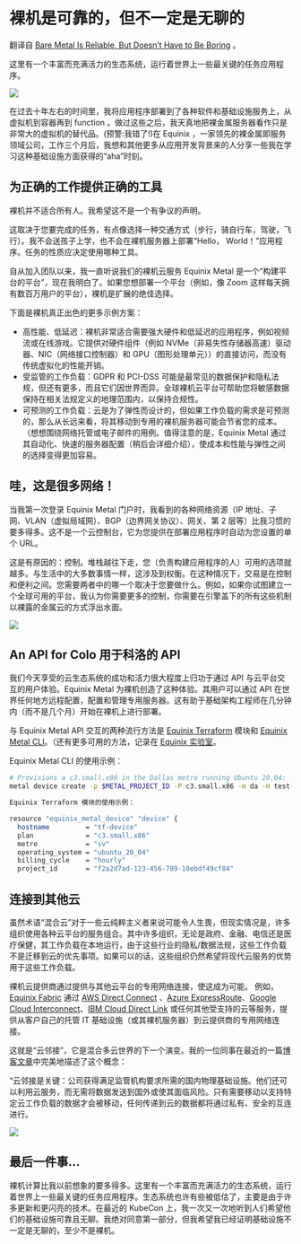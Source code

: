 # 裸机是可靠的，但不一定是无聊的

翻译自 [Bare Metal Is Reliable, But Doesn’t Have to Be Boring](https://thenewstack.io/bare-metal-is-reliable-but-doesnt-have-to-be-boring/) 。

这里有一个丰富而充满活力的生态系统，运行着世界上一些最关键的任务应用程序。

![](https://cdn.thenewstack.io/media/2023/05/5b06a8f1-shutterstock_5-1024x683.jpg)

在过去十年左右的时间里，我将应用程序部署到了各种软件和基础设施服务上，从虚拟机到容器再到 function 。做过这些之后，我天真地把裸金属服务器看作只是非常大的虚拟机的替代品。(预警:我错了!)在 Equinix ，一家领先的裸金属即服务领域公司，工作三个月后，我想和其他更多从应用开发背景来的人分享一些我在学习这种基础设施方面获得的“aha”时刻。

## 为正确的工作提供正确的工具

裸机并不适合所有人。我希望这不是一个有争议的声明。

这取决于您要完成的任务，有点像选择一种交通方式（步行，骑自行车，驾驶，飞行）。我不会送孩子上学，也不会在裸机服务器上部署“Hello， World！”应用程序。任务的性质应决定使用哪种工具。

自从加入团队以来，我一直听说我们的裸机云服务 Equinix Metal 是一个“构建平台的平台”，现在我明白了。如果您想部署一个平台（例如，像 Zoom 这样每天拥有数百万用户的平台），裸机是扩展的绝佳选择。

下面是裸机真正出色的更多示例方案：

* 高性能、低延迟：裸机非常适合需要强大硬件和低延迟的应用程序，例如视频流或在线游戏。它提供对硬件组件（例如 NVMe（非易失性存储器高速）驱动器、NIC（网络接口控制器）和 GPU（图形处理单元））的直接访问，而没有传统虚拟化的性能开销。
* 受监管的工作负载：GDPR 和 PCI-DSS 可能是最常见的数据保护和隐私法规，但还有更多，而且它们因世界而异。全球裸机云平台可帮助您将敏感数据保持在相关法规定义的地理范围内，以保持合规性。
* 可预测的工作负载：云是为了弹性而设计的，但如果工作负载的需求是可预测的，那么从长远来看，将其移动到专用的裸机服务器可能会节省您的成本。（想想围绕网络托管或电子邮件的用例。值得注意的是，Equinix Metal 通过其自动化、快速的服务器配置（稍后会详细介绍），使成本和性能与弹性之间的选择变得更加容易。

## 哇，这是很多网络！

当我第一次登录 Equinix Metal 门户时，我看到的各种网络资源（IP 地址、子网、VLAN（虚拟局域网）、BGP（边界网关协议）、网关、第 2 层等）比我习惯的要多得多。这不是一个云控制台，它为您提供在部署应用程序时自动为您设置的单个 URL。

这是有原因的：控制。堆栈越往下走，您（负责构建应用程序的人）可用的选项就越多。与生活中的大多数事情一样，这涉及到权衡。在这种情况下，交易是在控制和便利之间。您需要两者中的哪一个取决于您要做什么。例如，如果你试图建立一个全球可用的平台，我认为你需要更多的控制，你需要在引擎盖下的所有这些机制以裸露的金属云的方式浮出水面。

![](https://cdn.thenewstack.io/media/2023/05/9a567657-image2.png)

## An API for Colo 用于科洛的 API

我们今天享受的云生态系统的成功和活力很大程度上归功于通过 API 与云平台交互的用户体验。Equinix Metal 为裸机创造了这种体验。其用户可以通过 API 在世界任何地方远程配置，配置和管理专用服务器。这有助于基础架构工程师在几分钟内（而不是几个月）开始在裸机上进行部署。

与 Equinix Metal API 交互的两种流行方法是 [Equinix Terraform](https://registry.terraform.io/providers/equinix/equinix/latest/docs) 模块和 [Equinix Metal CLI](https://deploy.equinix.com/developers/docs/metal/libraries/cli/)。（还有更多可用的方法，记录在 [Equinix 实验室](http://deploy.equinix.com/labs)。

Equinix Metal CLI 的使用示例：

```bash
# Provisions a c3.small.x86 in the Dallas metro running Ubuntu 20.04:
metal device create -p $METAL_PROJECT_ID -P c3.small.x86 -m da -H test-staging-2 -O ubuntu_20_04
```
```bash
Equinix Terraform 模块的使用示例：

resource "equinix_metal_device" "device" {
  hostname         = "tf-device"
  plan             = "c3.small.x86"
  metro            = "sv"
  operating_system = "ubuntu_20_04"
  billing_cycle    = "hourly"
  project_id       = "f2a2d7ad-123-456-789-10ebdf49cf84"
```

## 连接到其他云

虽然术语“混合云”对于一些云纯粹主义者来说可能令人生畏，但现实情况是，许多组织使用各种云平台的服务组合。其中许多组织，无论是政府、金融、电信还是医疗保健，其工作负载在本地运行，由于这些行业的隐私/数据法规，这些工作负载不是迁移到云的优先事项。如果可以的话，这些组织仍然希望将现代云服务的优势用于这些工作负载。

裸机云提供商通过提供与其他云平台的专用网络连接，使这成为可能。 例如，[Equinix Fabric](https://docs.equinix.com/en-us/Content/Interconnection/Fabric/use-cases/Fabric-hybrid-MC-conn-UC.htm) 通过 [AWS Direct Connect](https://docs.equinix.com/en-us/Content/Interconnection/Fabric/connections/Fabric-aws-direct-connect.htm) 、[Azure ExpressRoute](https://docs.equinix.com/en-us/Content/Interconnection/Fabric/connections/Fabric-ms-azure.htm)、[Google Cloud Interconnect](https://docs.equinix.com/en-us/Content/Interconnection/Fabric/connections/Fabric-connect-google.htm)、[IBM Cloud Direct Link](https://docs.equinix.com/en-us/Content/Interconnection/Fabric/connections/Fabric-connect-ibm-cloud.htm) 或任何其他受支持的云等服务，提供从客户自己的托管 IT 基础设施（或其裸机服务器）到云提供商的专用网络连接。

这就是“云邻接”，它是混合多云世界的下一个演变。我的一位同事在最近的一篇[博客文章](https://blog.equinix.com/blog/2022/02/02/why-cloud-adjacency-is-the-new-on-premises-strategy/)中完美地描述了这个概念：

“云邻接是关键：公司获得满足监管机构要求所需的国内物理基础设施。他们还可以利用云服务，而无需将数据发送到国外或使其面临风险。只有需要移动以支持特定云工作负载的数据才会被移动，任何传递到云的数据都将通过私有、安全的互连进行。

![](https://cdn.thenewstack.io/media/2023/05/6cd11478-image1.png)

## 最后一件事...

裸机计算比我以前想象的要多得多。这里有一个丰富而充满活力的生态系统，运行着世界上一些最关键的任务应用程序。生态系统也许有些被低估了，主要是由于许多更新和更闪亮的技术。在最近的 KubeCon 上，我一次又一次地听到人们希望他们的基础设施可靠且无聊。我绝对同意第一部分，但我希望我已经证明基础设施不一定是无聊的，至少不是裸机。